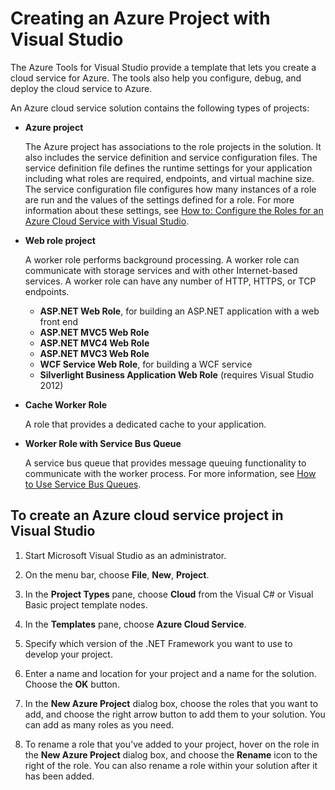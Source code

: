 <properties
   pageTitle="Creating an Azure project with Visual Studio | Microsoft Azure"
   description="Creating an Azure project with Visual Studio"
   services="visual-studio-online"
   documentationCenter="na"
   authors="TomArcher"
   manager="douge"
   editor="" />
<tags
   ms.service="multiple"
   ms.devlang="multiple"
   ms.topic="article"
   ms.tgt_pltfrm="na"
   ms.workload="na"
   ms.date="01/22/2016"
   ms.author="tarcher" />

# Creating an Azure Project with Visual Studio

The Azure Tools for Visual Studio provide a template that lets you create a cloud service for Azure. The tools also help you configure, debug, and deploy the cloud service to Azure.

An Azure cloud service solution contains the following types of projects:

- **Azure project**

    The Azure project has associations to the role projects in the solution. It also includes the service definition and service configuration files. The service definition file defines the runtime settings for your application including what roles are required, endpoints, and virtual machine size. The service configuration file configures how many instances of a role are run and the values of the settings defined for a role. For more information about these settings, see [How to: Configure the Roles for an Azure Cloud Service with Visual Studio](vs-azure-tools-configure-roles-for-cloud-service.md).

- **Web role project**

    A worker role performs background processing. A worker role can communicate with storage services and with other Internet-based services. A worker role can have any number of HTTP, HTTPS, or TCP endpoints.

    - **ASP.NET Web Role**, for building an ASP.NET application with a web front end
    - **ASP.NET MVC5 Web Role**
    - **ASP.NET MVC4 Web Role**
    - **ASP.NET MVC3 Web Role**
    - **WCF Service Web Role**, for building a WCF service
    - **Silverlight Business Application Web Role** (requires Visual Studio 2012)

- **Cache Worker Role**

    A role that provides a dedicated cache to your application.

- **Worker Role with Service Bus Queue**

    A service bus queue that provides message queuing functionality to communicate with the worker process. For more information, see [How to Use Service Bus Queues](http://go.microsoft.com/fwlink/?LinkId=260560).

## To create an Azure cloud service project in Visual Studio

1. Start Microsoft Visual Studio as an administrator.

1. On the menu bar, choose **File**, **New**, **Project**.

1. In the **Project Types** pane, choose **Cloud** from the Visual C# or Visual Basic project template nodes.

1. In the **Templates** pane, choose  **Azure Cloud Service**.

1. Specify which version of the .NET Framework you want to use to develop your project.

1. Enter a name and location for your project and a name for the solution. Choose the **OK** button.

1. In the **New Azure Project** dialog box, choose the roles that you want to add, and choose the right arrow button to add them to your solution. You can add as many roles as you need.

1. To rename a role that you've added to your project, hover on the role in the **New Azure Project** dialog box, and choose the **Rename** icon to the right of the role. You can also rename a role within your solution after it has been added.
